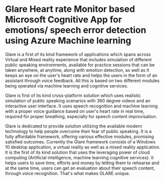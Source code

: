 # Glare Heart rate Monitor based Microsoft Cognitive App for emotions/ speech error detection using Azure Machine learning

 
Glare is a first of its kind framework of applications which spans across Virtual and Mixed reality experience that includes simulation of different public speaking environments, available for practice sessions that can be taken anywhere, at anytime, along with emotion detection, as well as it keeps an eye on the user's heart rate and helps the users in the form of an assistant through voice feedback. All this is based on two different modules being operated via machine learning and cognitive services.

Glare is first of its kind cross-platform solution which uses realistic simulation of public speaking scenarios with 360 degree videos and an interactive user interface. It uses speech recognition and machine learning with a proper voice guidance based on user's heart rate in real time, required for proper breathing, especially for speech content improvisation.

Glare is dedicated to provide solution utilizing the available modern technology to help people overcome their fear of public speaking. It is a fully affordable framework, offering various effective modules, promising satisfied outcomes. Currently the Glare framework consists of a Windows 10 desktop application, a virtual reality as well as a mixed reality application. It is the first of its kind solution that uses the leveraging power of cloud computing (Artificial intelligence, machine learning cognitive services). It helps users to save time, efforts and money by letting them to rehearse and at the same time, users can get an evaluation about their speech content, through voice recognition. That's what makes GLARE unique.

